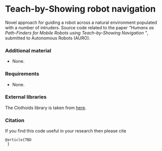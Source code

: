 # Teach-by-Showing robot navigation
Novel approach for guiding a robot across a natural environment populated with a number of intruders.
Source code related to the paper *"Humans as Path-Finders for Mobile Robots using Teach-by-Showing Navigation
"*, submitted to  Autonomous Robots (AURO).

### Additional material
- None.

### Requirements
- None.

### External libraries
The Clothoids library is taken from [here](https://github.com/ebertolazzi/Clothoids).

### Citation
If you find this code useful in your research then please cite

```
@article{TBD
 }
 ```
